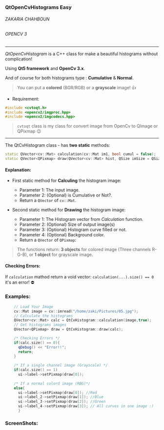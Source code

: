 ### QtOpenCvHistograms Easy
###### ZAKARIA CHAHBOUN
###### OPENCV 3

------------

*QtOpenCvHistogram* is a C++ class for make a beautiful histograms without complication!

Using **Qt5 framework** and **OpenCv 3.x**.

And of course for both histograms type : **Cumulative** & **Normal**.

> You can put a **colored** (BGR/RGB) or a **grayscale** image! :+1:
* Requirement: 
```Cpp
#include <cvtoqt.h>
#include <opencv2/imgproc.hpp>
#include <opencv2/imgcodecs.hpp>
```
> `cvtoqt` class is my class for convert image from OpenCv to QImage or QPixmap :wink:

---------------

The QtCvHistogram class - has **two static** methods:
```Cpp
static QVector<cv::Mat> calculation(cv::Mat im1, bool cumul = false);
static QVector<QPixmap> draw(QVector<cv::Mat> hist, QSize imSize = QSize(512,400), bool fill=true, QColor backColor = QColor(255,255,255));
```
#### Explanation:

- First static method for **Calculing** the histogram image:
  - Parameter 1: The input image.
  - Parameter 2: (Optional) is Cumulative or Not?.
  - Return a `QVector` of `cv::Mat`.

- Second static method for **Drawing** the histogram image:
  - Parameter 1: The Histogram vector from *Calculation* function.
  - Parameter 2: (Optional) Size of output image(s)
  - Parameter 3: (Optional) Histogram curve filled or not.
  - Parameter 4: (Optional) Background color.
  - Return a `QVector` of `QPixmap`:
  
> The functions return: **3 objects** for colored image (Three channels R-G-B), or **1 object** for grayscale image.

#### Checking Errors:
If *`calculation`* mathod return a void vector: `calculation(...).size() == 0` it's an error! :no_entry:

### Examples:
```Cpp
    // Load Your Image
    cv::Mat image = cv::imread("/home/zaki/Pictures/05.jpg");
    // Calculate the histograms
    QVector<cv::Mat> calc = QtCvHistogram::calculation(image,true);
    // Get histograms images
    QVector<QPixmap> draw = QtCvHistogram::draw(calc);

    /* Checking Errors */
    if(calc.size() == 0){
      qDebug() << "Error!!";
      return;
    }
    
    /* If a single channel image (Grayscale) */
    if(calc.size() == 1)
      ui->label->setPixmap(draw[0]);
    
    /* If a normal colord image (RBG)*/
    else{
      ui->label->setPixmap(draw[0]); //Red
      ui->label_2->setPixmap(draw[1]); //Blue
      ui->label_3->setPixmap(draw[2]); //Green
      ui->label_4->setPixmap(draw[3]); // All curves in one image :)
      }
```

### ScreenShots:
